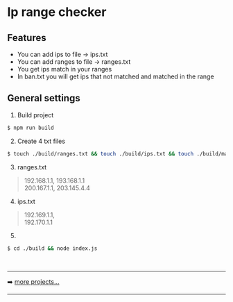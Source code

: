 # Ip range checker

##  Features
* You can add ips to file -> ips.txt
* You can add ranges to file -> ranges.txt
* You get ips match in your ranges
* In ban.txt you will get ips that not matched and matched in the range

## General settings

1. Build project
``` bash
$ npm run build
```
2. Create 4 txt files
``` bash
$ touch ./build/ranges.txt && touch ./build/ips.txt && touch ./build/match.txt && touch ./build/not-match.txt
```
3. ranges.txt
> 192.168.1.1, 193.168.1.1<br>
> 200.167.1.1, 203.145.4.4

4. ips.txt
> 192.169.1.1,<br>
> 192.170.1.1

5.
``` bash
$ cd ./build && node index.js
```

<br />

---

➡️ [more projects...](https://github.com/olegtemek)

---
